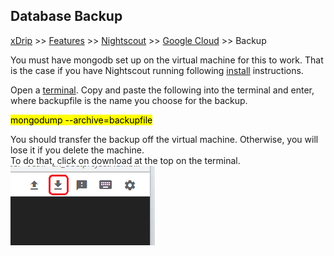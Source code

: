 ## Database Backup
[xDrip](../../README.md) >> [Features](../Features_page.md) >> [Nightscout](../Nightscout_page.md) >> [Google Cloud](./GoogleCloud.md) >> Backup  
  
You must have mongodb set up on the virtual machine for this to work.  That is the case if you have Nightscout running following [install](./GoogleCloud.md) instructions.  
  
Open a [terminal](./Terminal.md).  Copy and paste the following into the terminal and enter, where backupfile is the name you choose for the backup.  
  
<mark>mongodump --archive=backupfile</mark>  
  
You should transfer the backup off the virtual machine.  Otherwise, you will lose it if you delete the machine.  
To do that, click on download at the top on the terminal.  
![](./images/Download.png)  
  
  
